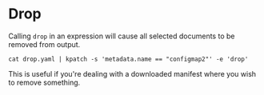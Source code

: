 # Drop

Calling `drop` in an expression will cause all selected documents to be removed from output.

```
cat drop.yaml | kpatch -s 'metadata.name == "configmap2"' -e 'drop'
```

This is useful if you're dealing with a downloaded manifest where you wish to remove something.